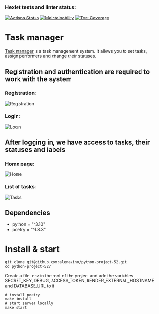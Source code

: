 ### Hexlet tests and linter status:
[![Actions Status](https://github.com/alenavino/python-project-52/actions/workflows/hexlet-check.yml/badge.svg)](https://github.com/alenavino/python-project-52/actions)
[![Maintainability](https://api.codeclimate.com/v1/badges/303e542000f5c6b19a4f/maintainability)](https://codeclimate.com/github/alenavino/python-project-52/maintainability)
[![Test Coverage](https://api.codeclimate.com/v1/badges/303e542000f5c6b19a4f/test_coverage)](https://codeclimate.com/github/alenavino/python-project-52/test_coverage)
# Task manager
[Task manager](https://task-manager-evr6.onrender.com/) is a task management system. It allows you to set tasks, assign performers and change their statuses.
## Registration and authentication are required to work with the system
### Registration:
![Registration](https://github.com/user-attachments/assets/172fd9f5-dbea-4fce-977c-f52c86e2f34f)
### Login:
![Login](https://github.com/user-attachments/assets/cc385dfc-bff2-4a5a-b1ab-96e411de4832)
## After logging in, we have access to tasks, their statuses and labels
### Home page:
![Home](https://github.com/user-attachments/assets/55966f64-b35e-44e0-863b-4fc10eb60f88)
### List of tasks:
![Tasks](https://github.com/user-attachments/assets/8435a3a0-30c7-4941-9e78-e50a27253c53)

## Dependencies

- python = "^3.10"
- poetry = "^1.8.3"

# Install & start

```
git clone git@github.com:alenavino/python-project-52.git
cd python-project-52/
```

Create a file .env in the root of the project and add the variables SECRET_KEY, DEBUG, ACCESS_TOKEN, RENDER_EXTERNAL_HOSTNAME and DATABASE_URL to it

```
# install poetry
make install
# start server locally
make start
```




